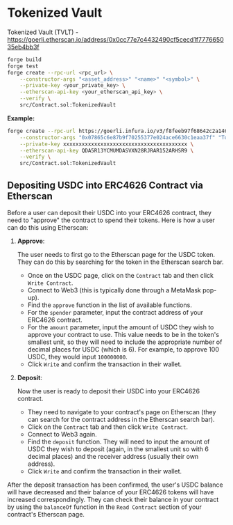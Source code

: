 # Tokenized Vault

Tokenized Vault (TVLT) - https://goerli.etherscan.io/address/0x0cc77e7c4432490cf5cecd1f777665035eb4bb3f 

```sh
forge build
forge test
forge create --rpc-url <rpc_url> \
    --constructor-args "<asset_address>" "<name>" "<symbol>" \
    --private-key <your_private_key> \
    --etherscan-api-key <your_etherscan_api_key> \
    --verify \
    src/Contract.sol:TokenizedVault
```



**Example:**

```sh
forge create --rpc-url https://goerli.infura.io/v3/f8feeb97f68642c2a1469058c4f367ec \
    --constructor-args "0x07865c6e87b9f70255377e024ace6630c1eaa37f" "TokenVault" "TVLT" \
    --private-key xxxxxxxxxxxxxxxxxxxxxxxxxxxxxxxxxxxxxxxx \
    --etherscan-api-key QDA5R13YCMUMDASVXN28RJRAR152ARHSR9 \
    --verify \
    src/Contract.sol:TokenizedVault
```



## Depositing USDC into ERC4626 Contract via Etherscan

Before a user can deposit their USDC into your ERC4626 contract, they need to "approve" the contract to spend their tokens. Here is how a user can do this using Etherscan:

1. **Approve**:
   
   The user needs to first go to the Etherscan page for the USDC token. They can do this by searching for the token in the Etherscan search bar.

   - Once on the USDC page, click on the `Contract` tab and then click `Write Contract`.
   - Connect to Web3 (this is typically done through a MetaMask pop-up).
   - Find the `approve` function in the list of available functions. 
   - For the `spender` parameter, input the contract address of your ERC4626 contract. 
   - For the `amount` parameter, input the amount of USDC they wish to approve your contract to use. This value needs to be in the token's smallest unit, so they will need to include the appropriate number of decimal places for USDC (which is 6). For example, to approve 100 USDC, they would input `100000000`.
   - Click `Write` and confirm the transaction in their wallet. 


2. **Deposit**:

   Now the user is ready to deposit their USDC into your ERC4626 contract. 

   - They need to navigate to your contract's page on Etherscan (they can search for the contract address in the Etherscan search bar). 
   - Click on the `Contract` tab and then click `Write Contract`.
   - Connect to Web3 again.
   - Find the `deposit` function. They will need to input the amount of USDC they wish to deposit (again, in the smallest unit so with 6 decimal places) and the receiver address (usually their own address).
   - Click `Write` and confirm the transaction in their wallet.

After the deposit transaction has been confirmed, the user's USDC balance will have decreased and their balance of your ERC4626 tokens will have increased correspondingly. They can check their balance in your contract by using the `balanceOf` function in the `Read Contract` section of your contract's Etherscan page.

